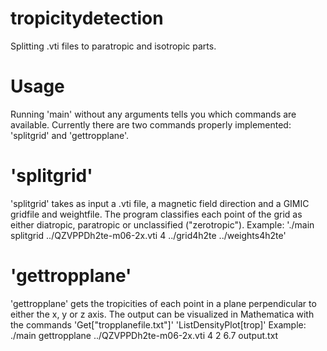 # tropicitydetection
Splitting .vti files to paratropic and isotropic parts.
# Usage
Running 'main' without any arguments tells you which commands are available.
Currently there are two commands properly implemented: 'splitgrid' and 'gettropplane'.
# 'splitgrid'
'splitgrid' takes as input a .vti file, a magnetic field direction and a GIMIC gridfile and weightfile.
The program classifies each point of the grid as either diatropic, paratropic or unclassified ("zerotropic").
Example: './main splitgrid ../QZVPPDh2te-m06-2x.vti 4 ../grid4h2te ../weights4h2te'
# 'gettropplane'
'gettropplane' gets the tropicities of each point in a plane perpendicular to either the x, y or z axis.
The output can be visualized in Mathematica with the commands
'Get["tropplanefile.txt"]'
'ListDensityPlot[trop]'
Example: ./main gettropplane ../QZVPPDh2te-m06-2x.vti 4 2 6.7 output.txt
